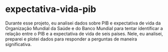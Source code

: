 # expectativa-vida-pib
Durante esse projeto, eu analisei dados sobre PIB e expectativa de vida da Organização Mundial da Saúde e do Banco Mundial para tentar identificar a relação entre o PIB e a expectativa de vida de seis países.  Nele, eu analisei, preparei e plotei dados para responder a perguntas de maneira significativa.
